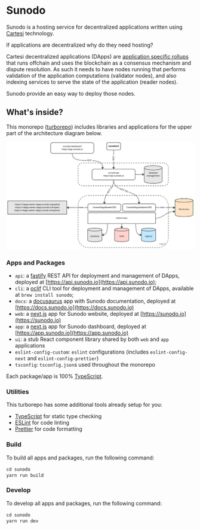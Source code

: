 # Sunodo

Sunodo is a hosting service for decentralized applications written using [Cartesi](http://cartesi.io) technology.

If applications are decentralized why do they need hosting?

Cartesi decentralized applications (DApps) are [application specific rollups](https://medium.com/cartesi/application-specific-rollups-e12ed5d9de01) that runs offchain and uses the blockchain as a consensus mechanism and dispute resolution. As such it needs to have nodes running that performs validation of the application computations (validator nodes), and also indexing services to serve the state of the application (reader nodes).

Sunodo provide an easy way to deploy those nodes.

## What's inside?

This monorepo ([turborepo](https://turbo.build/repo)) includes libraries and applications for the upper part of the architecture diagram below.

![architecture](architecture.jpg)

### Apps and Packages

-   `api`: a [fastify](https://www.fastify.io) REST API for deployment and management of DApps, deployed at [https://api.sunodo.io](https://api.sunodo.io);
-   `cli`: a [oclif](https://oclif.io) CLI tool for deployment and management of DApps, available at `brew install sunodo`;
-   `docs`: a [docusaurus](https://docusaurus.io) app with Sunodo documentation, deployed at [https://docs.sunodo.io](https://docs.sunodo.io)
-   `web`: a [next.js](https://nextjs.org/) app for Sunodo website, deployed at [https://sunodo.io](https://sunodo.io)
-   `app`: a [next.js](https://nextjs.org/) app for Sunodo dashboard, deployed at [https://app.sunodo.io](https://app.sunodo.io)
-   `ui`: a stub React component library shared by both `web` and `app` applications
-   `eslint-config-custom`: `eslint` configurations (includes `eslint-config-next` and `eslint-config-prettier`)
-   `tsconfig`: `tsconfig.json`s used throughout the monorepo

Each package/app is 100% [TypeScript](https://www.typescriptlang.org/).

### Utilities

This turborepo has some additional tools already setup for you:

-   [TypeScript](https://www.typescriptlang.org/) for static type checking
-   [ESLint](https://eslint.org/) for code linting
-   [Prettier](https://prettier.io) for code formatting

### Build

To build all apps and packages, run the following command:

```shell
cd sunodo
yarn run build
```

### Develop

To develop all apps and packages, run the following command:

```shell
cd sunodo
yarn run dev
```
